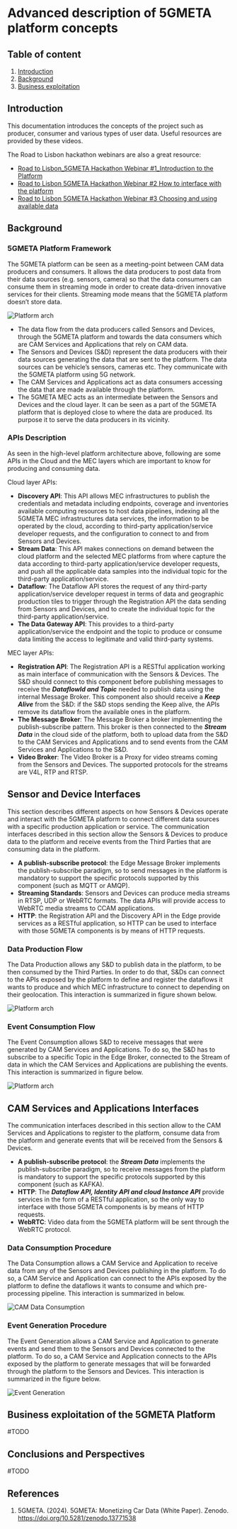# Advanced description of 5GMETA platform concepts

## Table of content

1. [Introduction](#introduction)
2. [Background](#background)
3. [Business exploitation](#business)

## Introduction <a name="introduction">

This documentation introduces the concepts of the project  such as producer, consumer and  various types of user data. Useful resources are provided by these videos. 

The Road to Lisbon hackathon webinars are also a great resource:
* [Road to Lisbon_5GMETA Hackathon Webinar #1_Introduction to the Platform](https://youtu.be/-ph7cs_wQa0?si=o6LmF-CHhLxCayTw)
* [Road to Lisbon 5GMETA Hackathon Webinar #2 How to interface with the platform](https://youtu.be/5iSsRsp_II4?si=QglJpST5SNm0loHj)
* [Road to Lisbon 5GMETA Hackathon Webinar #3 Choosing and using available data](https://youtu.be/6Z026lECwlQ?si=WlPHvQyRh5YDnDnO)


## Background <a name="background">


### 5GMETA Platform Framework

The 5GMETA platform can be seen as a meeting-point between CAM data producers and consumers. It allows the data producers to post data from their data sources (e.g. sensors, camera) so that the data consumers can consume them in streaming mode in order to create data-driven innovative services for their clients. Streaming mode means that the 5GMETA platform doesn’t store data.

![Platform arch](../images/arch2.png)

* The data flow from the data producers called Sensors and Devices, through the 5GMETA platform and towards the data consumers which are CAM Services and Applications that rely on CAM data. 
* The Sensors and Devices (S&D) represent the data producers with their data sources generating the data that are sent to the platform. The data sources can be vehicle’s sensors, cameras etc. They communicate with the 5GMETA platform using 5G network.
* The CAM Services and Applications act as data consumers accessing the data that are made available through the platform.
* The 5GMETA MEC acts as an intermediate between the Sensors and Devices and the cloud layer. It can be seen as a part of the 5GMETA platform that is deployed close to where the data are produced. Its purpose it to serve the data producers in its vicinity.

### APIs Description

As seen in the high-level platform architecture above, following are some APIs in the Cloud and the MEC layers which are important to know for producing and consuming data.

Cloud layer APIs:

* **Discovery API**: This API allows MEC infrastructures to publish the credentials and metadata including endpoints, coverage and inventories available computing resources to host data pipelines, indexing all the 5GMETA MEC infrastructures data services, the information to be operated by the cloud, according to third-party application/service developer requests, and the configuration to connect to and from Sensors and Devices.
* **Stream Data**: This API makes connections on demand between the cloud platform and the selected MEC platforms from where capture the data according to third-party application/service developer requests, and push all the applicable data samples into the individual topic for the third-party application/service.
* **Dataflow**: The Dataflow API stores the request of any third-party application/service developer request in terms of data and geographic production tiles to trigger through the Registration API the data sending from Sensors and Devices, and to create the individual topic for the third-party application/service.
* **The Data Gateway API**: This provides to a third-party application/service the endpoint and the topic to produce or consume data limiting the access to legitimate and valid third-party systems.

MEC layer APIs:

* **Registration API**: The Registration API is a RESTful application working as main interface of communication with the Sensors & Devices. The S&D should connect to this component before publishing messages to receive the ***DataflowId and Topic*** needed to publish data using the internal Message Broker. This component also should receive a ***Keep Alive*** from the S&D: if the S&D stops sending the Keep alive, the APIs remove its dataflow from the available ones in the platform.
* **The Message Broker**: The Message Broker a broker implementing the publish-subscribe pattern. This broker is then connected to the  ***Stream Data*** in the cloud side of the platform, both to upload data from the S&D to the CAM Services and Applications and to send events from the CAM Services and Applications to the S&D.
* **Video Broker**: The Video Broker is a Proxy for video streams coming from the Sensors and Devices. The supported protocols for the streams are V4L, RTP and RTSP.

## Sensor and Device Interfaces

This section describes different aspects on how Sensors & Devices operate and interact with the 5GMETA platform to connect different data sources with a specific production application or service. The communication interfaces described in this section allow the Sensors & Devices to produce data to the platform and receive events from the Third Parties that are consuming data in the platform.

* **A publish-subscribe protocol**: the Edge Message Broker implements the publish-subscribe paradigm, so to send messages in the platform is mandatory to support the specific protocols supported by this component (such as MQTT or AMQP).
* **Streaming Standards**: Sensors and Devices can produce media streams in RTSP, UDP or WebRTC formats. The data APIs will provide access to WebRTC media streams to CCAM applications.
* **HTTP**: the Registration API and the Discovery API in the Edge provide services as a RESTful application, so HTTP can be used to interface with those 5GMETA components is by means of HTTP requests.

### Data Production Flow

The Data Production allows any S&D to publish data in the platform, to be then consumed by the Third Parties. In order to do that, S&Ds can connect to the APIs exposed by the platform to define and register the dataflows it wants to produce and which MEC infrastructure to connect to depending on their geolocation. This interaction is summarized in figure shown below.

![Platform arch](../images/produceschema.jpg)

### Event Consumption Flow

The Event Consumption allows S&D to receive messages that were generated by CAM Services and Applications. To do so, the S&D has to subscribe to a specific Topic in the Edge Broker, connected to the Stream of data in which the CAM Services and Applications are publishing the events. This interaction is summarized in figure below.

![Platform arch](../images/eventconsume.jpg)

## CAM Services and Applications Interfaces

The communication interfaces described in this section allow to the CAM Services and Applications to register to the platform, consume data from the platform and generate events that will be received from the Sensors & Devices.

* **A publish-subscribe protocol**: the ***Stream Data*** implements the publish-subscribe paradigm, so to receive messages from the platform is mandatory to support the specific protocols supported by this component (such as KAFKA).
* **HTTP**: The ***Dataflow API, Identity API and cloud Instance API*** provide services in the form of a RESTful application, so the only way to interface with those 5GMETA components is by means of HTTP requests.
* **WebRTC**: Video data from the 5GMETA platform will be sent through the WebRTC protocol. 

### Data Consumption Procedure

The Data Consumption allows a CAM Service and Application to receive data from any of the Sensors and Devices publishing in the platform. To do so, a CAM Service and Application can connect to the APIs exposed by the platform to define the dataflows it wants to consume and which pre-processing pipeline. This interaction is summarized in below.

![CAM Data Consumption](../images/eveconsume.jpg)

### Event Generation Procedure

The Event Generation allows a CAM Service and Application to generate events and send them to the Sensors and Devices connected to the platform. To do so, a CAM Service and Application connects to the APIs exposed by the platform to generate messages that will be forwarded through the platform to the Sensors and Devices. This interaction is summarized in the figure below.

![Event Generation](../images/eventgen.jpg)


## Business exploitation of the 5GMETA  Platform <a name="business">

#TODO

## Conclusions and Perspectives <a name="conclusions">

#TODO

## References <a name="references">

1. 5GMETA. (2024). 5GMETA: Monetizing Car Data (White Paper). Zenodo. https://doi.org/10.5281/zenodo.13771538
